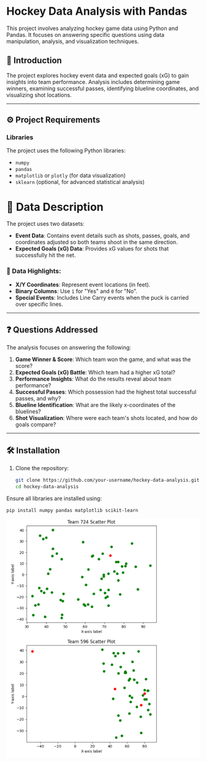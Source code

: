 # Hockey Data Analysis with Pandas

This project involves analyzing hockey game data using Python and Pandas. It focuses on answering specific questions using data manipulation, analysis, and visualization techniques.

## 📝 Introduction

The project explores hockey event data and expected goals (xG) to gain insights into team performance. Analysis includes determining game winners, examining successful passes, identifying blueline coordinates, and visualizing shot locations.

---

## ⚙️ Project Requirements

### Libraries
The project uses the following Python libraries:
- `numpy`
- `pandas`
- `matplotlib` or `plotly` (for data visualization)
- `sklearn` (optional, for advanced statistical analysis)

# 📂 Data Description

The project uses two datasets:

- **Event Data**: Contains event details such as shots, passes, goals, and coordinates adjusted so both teams shoot in the same direction.
- **Expected Goals (xG) Data**: Provides xG values for shots that successfully hit the net.

### 📌 Data Highlights:
- **X/Y Coordinates**: Represent event locations (in feet).
- **Binary Columns**: Use `1` for "Yes" and `0` for "No".
- **Special Events**: Includes Line Carry events when the puck is carried over specific lines.

---

## ❓ Questions Addressed

The analysis focuses on answering the following:

1. **Game Winner & Score**: Which team won the game, and what was the score?
2. **Expected Goals (xG) Battle**: Which team had a higher xG total?
3. **Performance Insights**: What do the results reveal about team performance?
4. **Successful Passes**: Which possession had the highest total successful passes, and why?
5. **Blueline Identification**: What are the likely x-coordinates of the bluelines?
6. **Shot Visualization**: Where were each team's shots located, and how do goals compare?

---

## 🛠️ Installation

1. Clone the repository:
   ```bash
   git clone https://github.com/your-username/hockey-data-analysis.git
   cd hockey-data-analysis


Ensure all libraries are installed using:
```bash
pip install numpy pandas matplotlib scikit-learn
```
![Plot Image](Plot%20Image.png)
